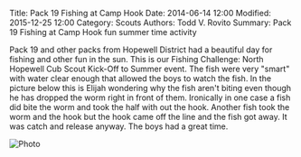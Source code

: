 Title: Pack 19 Fishing at Camp Hook
Date: 2014-06-14 12:00
Modified: 2015-12-25 12:00
Category: Scouts
Authors: Todd V. Rovito
Summary: Pack 19 Fishing at Camp Hook fun summer time activity

Pack 19 and other packs from Hopewell District had a beautiful day for fishing
and other fun in the sun.  This is our Fishing Challenge: North Hopewell Cub
Scout Kick-Off to Summer event.  The fish were very "smart" with water clear
enough that allowed the boys to watch the fish.  In the picture below this is
Elijah wondering why the fish aren't biting even though he has dropped the worm
right in front of them.  Ironically in one case a fish did bite the worm and
took the half with out the hook.  Another fish took the worm and the hook but
the hook came off the line and the fish got away.  It was catch and release
anyway.  The boys had a great time.

![Photo](https://drive.google.com/uc?id=1pQaXEt-HNczE3EFf41vVmrUYForPsUAo)

